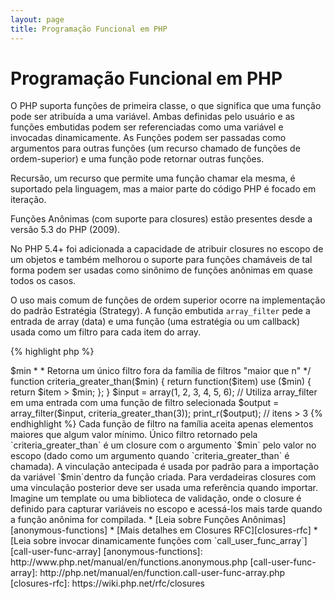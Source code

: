 ```yaml
---
layout: page
title: Programação Funcional em PHP
---
```


# Programação Funcional em PHP

O PHP suporta funções de primeira classe, o que significa que uma função pode ser atribuída a uma variável. Ambas
definidas pelo usuário e as funções embutidas podem ser referenciadas como uma variável e invocadas dinamicamente.
As Funções podem ser passadas como argumentos para outras funções (um recurso chamado de funções de ordem-superior)
e uma função pode retornar outras funções.

Recursão, um recurso que permite uma função chamar ela mesma, é suportado pela linguagem, mas a maior parte do código
PHP é focado em iteração.

Funções Anônimas (com suporte para closures) estão presentes desde a versão 5.3 do PHP (2009).

No PHP 5.4+ foi adicionada a capacidade de atribuir closures no escopo de um objetos e também melhorou o suporte
para funções chamáveis de tal forma podem ser usadas como sinônimo de funções anônimas em quase todos os casos.

O uso mais comum de funções de ordem superior ocorre na implementação do padrão Estratégia (Strategy). A função embutida
`array_filter` pede a entrada de array (data) e uma função (uma estratégia ou um callback) usada como um filtro para
cada item do array.

{% highlight php %}
<?php
$input = array(1, 2, 3, 4, 5, 6);

// cria uma nova função anônima e atribui a uma variável
$filter_even = function($item) {
    return ($item % 2) == 0;
};

// constrói o array_filter com os dados e a função
$output = array_filter($input, $filter_even);

// a função não precisa ser atribuída a uma variável. Assim também é válido:
$output = array_filter($input, function($item) {
    return ($item % 2) == 0;
});

print_r($output);
{% endhighlight %}

Uma closure é uma função anônima que pode acessar variáveis importadas a partir de fora do escopo usando qualquer
variável global. Teoricamente, um closure é uma função com alguns argumentos fechados (por exemplo, fixo) pelo ambiente
quando é definido. Closures podem contornar restrições de escopo de variáveis de uma maneira simples.

No próximo exemplo, usamos closures para definir uma função que retorna um filtro único para `array_filter`, fora
da família de funções de filtro.

{% highlight php %}
<?php
/**
 * Cria uma função de filtro anônima que aceita $items > $min
 *
 * Retorna um único filtro fora da família de filtros "maior que n"
 */
function criteria_greater_than($min)
{
    return function($item) use ($min) {
        return $item > $min;
    };
}

$input = array(1, 2, 3, 4, 5, 6);

// Utiliza array_filter em uma entrada com uma função de filtro selecionada
$output = array_filter($input, criteria_greater_than(3));

print_r($output); // itens > 3
{% endhighlight %}

Cada função de filtro na família aceita apenas elementos maiores que algum valor mínimo. Único filtro retornado pela
`criteria_greater_than` é um closure com o argumento `$min` pelo valor no escopo (dado como um argumento quando
`criteria_greater_than` é chamada).

A vinculação antecipada é usada por padrão para a importação da variável `$min`dentro da função criada. Para
verdadeiras closures com uma vinculação posterior deve ser usada uma referência quando importar. Imagine um template ou
uma biblioteca de validação, onde o closure é definido para capturar variáveis no escopo e acessá-los mais tarde quando
a função anônima for compilada.

* [Leia sobre Funções Anônimas][anonymous-functions]
* [Mais detalhes em Closures RFC][closures-rfc]
* [Leia sobre invocar dinamicamente funções com `call_user_func_array`][call-user-func-array]

[anonymous-functions]: http://www.php.net/manual/en/functions.anonymous.php
[call-user-func-array]: http://php.net/manual/en/function.call-user-func-array.php
[closures-rfc]: https://wiki.php.net/rfc/closures
